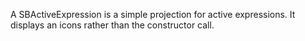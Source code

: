 A SBActiveExpression is a simple projection for active expressions. It displays an icons rather than the constructor call.